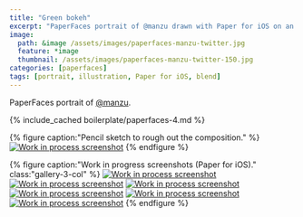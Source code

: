 ```yaml
---
title: "Green bokeh"
excerpt: "PaperFaces portrait of @manzu drawn with Paper for iOS on an iPad."
image: 
  path: &image /assets/images/paperfaces-manzu-twitter.jpg 
  feature: *image
  thumbnail: /assets/images/paperfaces-manzu-twitter-150.jpg
categories: [paperfaces]
tags: [portrait, illustration, Paper for iOS, blend]
---
```


PaperFaces portrait of [@manzu](https://twitter.com/manzu).

{% include_cached boilerplate/paperfaces-4.md %}

{% figure caption:"Pencil sketch to rough out the composition." %}
[![Work in process screenshot](/assets/images/paperfaces-manzu-process-1-750.jpg)](/assets/images/paperfaces-manzu-process-1-lg.jpg)
{% endfigure %}

{% figure caption:"Work in progress screenshots (Paper for iOS)." class:"gallery-3-col" %}
[![Work in process screenshot](/assets/images/paperfaces-manzu-process-2-600.jpg)](/assets/images/paperfaces-manzu-process-2-lg.jpg)
[![Work in process screenshot](/assets/images/paperfaces-manzu-process-3-600.jpg)](/assets/images/paperfaces-manzu-process-3-lg.jpg)
[![Work in process screenshot](/assets/images/paperfaces-manzu-process-4-600.jpg)](/assets/images/paperfaces-manzu-process-4-lg.jpg)
[![Work in process screenshot](/assets/images/paperfaces-manzu-process-5-600.jpg)](/assets/images/paperfaces-manzu-process-5-lg.jpg)
[![Work in process screenshot](/assets/images/paperfaces-manzu-process-6-600.jpg)](/assets/images/paperfaces-manzu-process-6-lg.jpg)
[![Work in process screenshot](/assets/images/paperfaces-manzu-process-7-600.jpg)](/assets/images/paperfaces-manzu-process-7-lg.jpg)
{% endfigure %}
